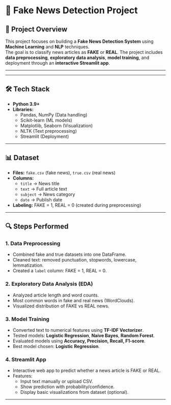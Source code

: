 # 📰 Fake News Detection Project

## 📌 Project Overview
This project focuses on building a **Fake News Detection System** using **Machine Learning** and **NLP** techniques.  
The goal is to classify news articles as **FAKE** or **REAL**. The project includes **data preprocessing**, **exploratory data analysis**, **model training**, and deployment through an **interactive Streamlit app**.

---

---

## 🛠️ Tech Stack
- **Python 3.9+**  
- **Libraries:**  
  - Pandas, NumPy (Data handling)  
  - Scikit-learn (ML models)  
  - Matplotlib, Seaborn (Visualization)  
  - NLTK (Text preprocessing)  
  - Streamlit (Deployment)

---

## 📊 Dataset
- **Files:** `fake.csv` (fake news), `true.csv` (real news)  
- **Columns:**  
  - `title` → News title  
  - `text` → Full article text  
  - `subject` → News category  
  - `date` → Publish date  
- **Labeling:** FAKE = 1, REAL = 0 (created during preprocessing)

---

## 🔍 Steps Performed

### 1. Data Preprocessing
- Combined fake and true datasets into one DataFrame.  
- Cleaned text: removed punctuation, stopwords, lowercase, lemmatization.  
- Created a `label` column: FAKE = 1, REAL = 0.  

### 2. Exploratory Data Analysis (EDA)
- Analyzed article length and word counts.  
- Most common words in fake and real news (WordClouds).  
- Visualized distribution of FAKE vs REAL news.  

### 3. Model Training
- Converted text to numerical features using **TF-IDF Vectorizer**.  
- Tested models: **Logistic Regression**, **Naive Bayes**, **Random Forest**.  
- Evaluated models using **Accuracy, Precision, Recall, F1-score**.  
- Best model chosen: **Logistic Regression**.  

### 4. Streamlit App
- Interactive web app to predict whether a news article is FAKE or REAL.  
- Features:
  - Input text manually or upload CSV.  
  - Show prediction with probability/confidence.  
  - Display basic visualizations from dataset (optional).  

---


